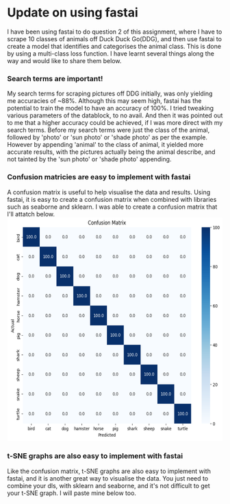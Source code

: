 # **Update on using fastai**
I have been using fastai to do question 2 of this assignment, where I have to scrape 10 classes of animals off Duck Duck Go(DDG), and then use fastai to create a model that identifies and categorises the animal class. This is done by using a multi-class loss function. I have learnt several things along the way and would like to share them below.

### **Search terms are important!**
My search terms for scraping pictures off DDG initially, was only yielding me accuracies of ~88%. Although this may seem high, fastai has the potential to train the model to have an accuracy of 100%. I tried tweaking various parameters of the datablock, to no avail. And then it was pointed out to me that a higher accuracy could be achieved, if I was more direct with my search terms. Before my search terms were just the class of the animal, followed by 'photo' or 'sun photo' or 'shade photo' as per the example. However by appending 'animal' to the class of animal, it yielded more accurate results, with the pictures actually being the animal describe, and not tainted by the 'sun photo' or 'shade photo' appending. 

### **Confusion matricies are easy to implement with fastai**
A confusion matrix is useful to help visualise the data and results. Using fastai, it is easy to create a confusion matrix when combined with libraries such as seaborne and sklearn. I was able to create a confusion matrix that I'll attatch below.
<img src="../images/confusion_matrix.png" alt="confusion matrix" width="576" height="520">

### **t-SNE graphs are also easy to implement with fastai**
Like the confusion matrix, t-SNE graphs are also easy to implement with fastai, and it is another great way to visualise the data. You just need to combine your dls, with sklearn and seaborne, and it's not difficult to get your t-SNE graph. I will paste mine below too.
